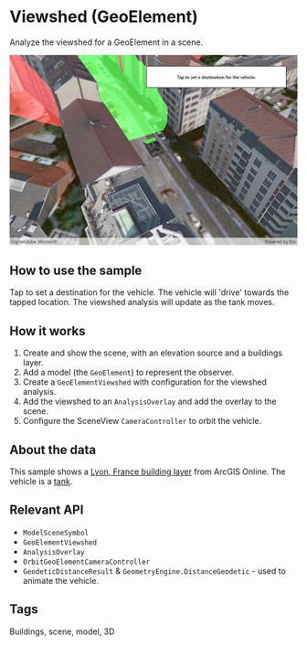 # Viewshed (GeoElement)
Analyze the viewshed for a GeoElement in a scene.

![](ViewshedGeoElement.jpg)

## How to use the sample
Tap to set a destination for the vehicle. The vehicle will 'drive' towards the tapped location. The viewshed analysis will update as the tank moves.

## How it works
1. Create and show the scene, with an elevation source and a buildings layer.
2. Add a model (the `GeoElement`) to represent the observer.
3. Create a `GeoElementViewshed` with configuration for the viewshed analysis.
4. Add the viewshed to an `AnalysisOverlay` and add the overlay to the scene.
5. Configure the SceneView `CameraController` to orbit the vehicle.

## About the data

This sample shows a [Lyon, France building layer](https://www.arcgis.com/home/item.html?id=2342ab7928834076a1240fb93c60e978) from ArcGIS Online. The vehicle is a [tank](http://www.arcgis.com/home/item.html?id=07d62a792ab6496d9b772a24efea45d0).

## Relevant API
* `ModelSceneSymbol`
* `GeoElementViewshed`
* `AnalysisOverlay`
* `OrbitGeoElementCameraController`
* `GeodeticDistanceResult` & `GeometryEngine.DistanceGeodetic` - used to animate the vehicle.

## Tags
Buildings, scene, model, 3D